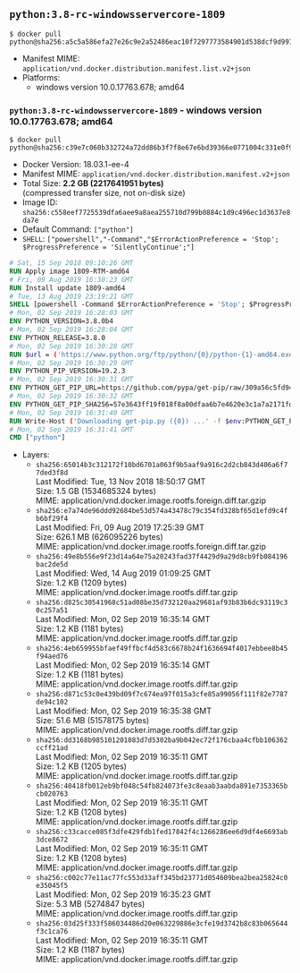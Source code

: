 ## `python:3.8-rc-windowsservercore-1809`

```console
$ docker pull python@sha256:a5c5a586efa27e26c9e2a52486eac10f7297773584901d538dcf9d997d023fad
```

-	Manifest MIME: `application/vnd.docker.distribution.manifest.list.v2+json`
-	Platforms:
	-	windows version 10.0.17763.678; amd64

### `python:3.8-rc-windowsservercore-1809` - windows version 10.0.17763.678; amd64

```console
$ docker pull python@sha256:c39e7c060b332724a72dd86b3f7f8e67e6bd39366e0771004c331e0f985b0e78
```

-	Docker Version: 18.03.1-ee-4
-	Manifest MIME: `application/vnd.docker.distribution.manifest.v2+json`
-	Total Size: **2.2 GB (2217641951 bytes)**  
	(compressed transfer size, not on-disk size)
-	Image ID: `sha256:c558eef7725539dfa6aee9a8aea255710d799b0884c1d9c496ec1d3637e8da7e`
-	Default Command: `["python"]`
-	`SHELL`: `["powershell","-Command","$ErrorActionPreference = 'Stop'; $ProgressPreference = 'SilentlyContinue';"]`

```dockerfile
# Sat, 15 Sep 2018 09:10:26 GMT
RUN Apply image 1809-RTM-amd64
# Fri, 09 Aug 2019 16:30:23 GMT
RUN Install update 1809-amd64
# Tue, 13 Aug 2019 23:19:21 GMT
SHELL [powershell -Command $ErrorActionPreference = 'Stop'; $ProgressPreference = 'SilentlyContinue';]
# Mon, 02 Sep 2019 16:28:03 GMT
ENV PYTHON_VERSION=3.8.0b4
# Mon, 02 Sep 2019 16:28:04 GMT
ENV PYTHON_RELEASE=3.8.0
# Mon, 02 Sep 2019 16:30:28 GMT
RUN $url = ('https://www.python.org/ftp/python/{0}/python-{1}-amd64.exe' -f $env:PYTHON_RELEASE, $env:PYTHON_VERSION); 	Write-Host ('Downloading {0} ...' -f $url); 	[Net.ServicePointManager]::SecurityProtocol = [Net.SecurityProtocolType]::Tls12; 	Invoke-WebRequest -Uri $url -OutFile 'python.exe'; 		Write-Host 'Installing ...'; 	Start-Process python.exe -Wait 		-ArgumentList @( 			'/quiet', 			'InstallAllUsers=1', 			'TargetDir=C:\Python', 			'PrependPath=1', 			'Shortcuts=0', 			'Include_doc=0', 			'Include_pip=0', 			'Include_test=0' 		); 		$env:PATH = [Environment]::GetEnvironmentVariable('PATH', [EnvironmentVariableTarget]::Machine); 		Write-Host 'Verifying install ...'; 	Write-Host '  python --version'; python --version; 		Write-Host 'Removing ...'; 	Remove-Item python.exe -Force; 		Write-Host 'Complete.'
# Mon, 02 Sep 2019 16:30:29 GMT
ENV PYTHON_PIP_VERSION=19.2.3
# Mon, 02 Sep 2019 16:30:31 GMT
ENV PYTHON_GET_PIP_URL=https://github.com/pypa/get-pip/raw/309a56c5fd94bd1134053a541cb4657a4e47e09d/get-pip.py
# Mon, 02 Sep 2019 16:30:32 GMT
ENV PYTHON_GET_PIP_SHA256=57e3643ff19f018f8a00dfaa6b7e4620e3c1a7a2171fd218425366ec006b3bfe
# Mon, 02 Sep 2019 16:31:40 GMT
RUN Write-Host ('Downloading get-pip.py ({0}) ...' -f $env:PYTHON_GET_PIP_URL); 	[Net.ServicePointManager]::SecurityProtocol = [Net.SecurityProtocolType]::Tls12; 	Invoke-WebRequest -Uri $env:PYTHON_GET_PIP_URL -OutFile 'get-pip.py'; 	Write-Host ('Verifying sha256 ({0}) ...' -f $env:PYTHON_GET_PIP_SHA256); 	if ((Get-FileHash 'get-pip.py' -Algorithm sha256).Hash -ne $env:PYTHON_GET_PIP_SHA256) { 		Write-Host 'FAILED!'; 		exit 1; 	}; 		Write-Host ('Installing pip=={0} ...' -f $env:PYTHON_PIP_VERSION); 	python get-pip.py 		--disable-pip-version-check 		--no-cache-dir 		('pip=={0}' -f $env:PYTHON_PIP_VERSION) 	; 	Remove-Item get-pip.py -Force; 		Write-Host 'Verifying pip install ...'; 	pip --version; 		Write-Host 'Complete.'
# Mon, 02 Sep 2019 16:31:41 GMT
CMD ["python"]
```

-	Layers:
	-	`sha256:65014b3c312172f10bd6701a063f9b5aaf9a916c2d2cb843d406a6f77ded3f8d`  
		Last Modified: Tue, 13 Nov 2018 18:50:17 GMT  
		Size: 1.5 GB (1534685324 bytes)  
		MIME: application/vnd.docker.image.rootfs.foreign.diff.tar.gzip
	-	`sha256:e7a74de96ddd92684be53d574a43478c79c354fd328bf65d1efd9c4fb6bf29f4`  
		Last Modified: Fri, 09 Aug 2019 17:25:39 GMT  
		Size: 626.1 MB (626095226 bytes)  
		MIME: application/vnd.docker.image.rootfs.foreign.diff.tar.gzip
	-	`sha256:49e8b556e9f23d14a64e75a20243fad37f4429d9a29d8cb9fb084196bac2de5d`  
		Last Modified: Wed, 14 Aug 2019 01:09:25 GMT  
		Size: 1.2 KB (1209 bytes)  
		MIME: application/vnd.docker.image.rootfs.diff.tar.gzip
	-	`sha256:d825c30541968c51ad08be35d732120aa29681af93b83b6dc93119c30c257a51`  
		Last Modified: Mon, 02 Sep 2019 16:35:14 GMT  
		Size: 1.2 KB (1181 bytes)  
		MIME: application/vnd.docker.image.rootfs.diff.tar.gzip
	-	`sha256:4eb659955bfaef49ffbcf4d583c6678b24f1636694f4017ebbee8b45f94aed76`  
		Last Modified: Mon, 02 Sep 2019 16:35:14 GMT  
		Size: 1.2 KB (1181 bytes)  
		MIME: application/vnd.docker.image.rootfs.diff.tar.gzip
	-	`sha256:d871c53c0e439bd09f7c674ea97f015a3cfe85a99056f111f82e7787de94c102`  
		Last Modified: Mon, 02 Sep 2019 16:35:38 GMT  
		Size: 51.6 MB (51578175 bytes)  
		MIME: application/vnd.docker.image.rootfs.diff.tar.gzip
	-	`sha256:dd3168b985101201083d7d5302ba9b042ec72f176cbaa4cfbb106362ccff21ad`  
		Last Modified: Mon, 02 Sep 2019 16:35:11 GMT  
		Size: 1.2 KB (1205 bytes)  
		MIME: application/vnd.docker.image.rootfs.diff.tar.gzip
	-	`sha256:40418fb012eb9bf048c54fb824073fe3c8eaab3aabda891e7353365bcb020763`  
		Last Modified: Mon, 02 Sep 2019 16:35:11 GMT  
		Size: 1.2 KB (1208 bytes)  
		MIME: application/vnd.docker.image.rootfs.diff.tar.gzip
	-	`sha256:c33cacce085f3dfe429fdb1fed17842f4c1266286ee6d9df4e6693ab3dce8672`  
		Last Modified: Mon, 02 Sep 2019 16:35:11 GMT  
		Size: 1.2 KB (1208 bytes)  
		MIME: application/vnd.docker.image.rootfs.diff.tar.gzip
	-	`sha256:c002c77e11ac77fc553d33aff345bd23771d054609bea2bea25824c0e35045f5`  
		Last Modified: Mon, 02 Sep 2019 16:35:23 GMT  
		Size: 5.3 MB (5274847 bytes)  
		MIME: application/vnd.docker.image.rootfs.diff.tar.gzip
	-	`sha256:03d25f333f586034486d20e063229886e3cfe19d3742b8c83b065644f3c1ca76`  
		Last Modified: Mon, 02 Sep 2019 16:35:11 GMT  
		Size: 1.2 KB (1187 bytes)  
		MIME: application/vnd.docker.image.rootfs.diff.tar.gzip
